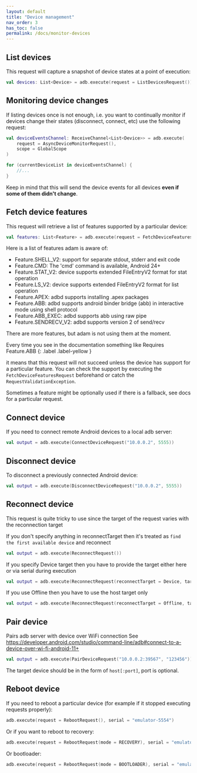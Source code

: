 ```yaml
---
layout: default
title: "Device management"
nav_order: 3
has_toc: false
permalink: /docs/monitor-devices
---
```


## List devices

This request will capture a snapshot of device states at a point of execution:

```kotlin
val devices: List<Device> = adb.execute(request = ListDevicesRequest())
```

## Monitoring device changes

If listing devices once is not enough, i.e. you want to continually monitor if devices change their states (disconnect, connect, etc)
use the following request:

```kotlin
val deviceEventsChannel: ReceiveChannel<List<Device>> = adb.execute(
    request = AsyncDeviceMonitorRequest(),
    scope = GlobalScope
)

for (currentDeviceList in deviceEventsChannel) {
    //...
}
```

Keep in mind that this will send the device events for all devices **even if some of them didn't change**.

## Fetch device features

This request will retrieve a list of features supported by a particular device:

```kotlin
val features: List<Feature> = adb.execute(request = FetchDeviceFeaturesRequest("emulator-5554"))
```

Here is a list of features adam is aware of:

* Feature.SHELL_V2: support for separate stdout, stderr and exit code
* Feature.CMD: The 'cmd' command is available, Android 24+
* Feature.STAT_V2: device supports extended FileEntryV2 format for stat operation
* Feature.LS_V2: device supports extended FileEntryV2 format for list operation
* Feature.APEX: adbd supports installing .apex packages
* Feature.ABB: adbd supports android binder bridge (abb) in interactive mode using shell protocol
* Feature.ABB_EXEC: adbd supports abb using raw pipe
* Feature.SENDRECV_V2: adbd supports version 2 of send/recv

There are more features, but adam is not using them at the moment.

Every time you see in the documentation something like Requires Feature.ABB {: .label .label-yellow }

it means that this request will not succeed unless the device has support for a particular feature. You can check the support by executing
the `FetchDeviceFeaturesRequest` beforehand or catch the `RequestValidationException`.

Sometimes a feature might be optionally used if there is a fallback, see docs for a particular request.

## Connect device

If you need to connect remote Android devices to a local adb server:

```kotlin
val output = adb.execute(ConnectDeviceRequest("10.0.0.2", 5555))
```

## Disconnect device

To disconnect a previously connected Android device:

```kotlin
val output = adb.execute(DisconnectDeviceRequest("10.0.0.2", 5555))
```

## Reconnect device

This request is quite tricky to use since the target of the request varies with the reconnection target

If you don't specify anything in reconnectTarget then it's treated as `find the first available device` and reconnect

```kotlin
val output = adb.execute(ReconnectRequest())
```

If you specify Device target then you have to provide the target either here or via serial during execution

```kotlin
val output = adb.execute(ReconnectRequest(reconnectTarget = Device, target = SerialTarget("10.0.0.2:5555")))
```

If you use Offline then you have to use the host target only

```kotlin
val output = adb.execute(ReconnectRequest(reconnectTarget = Offline, target = HostTarget))
```

## Pair device

Pairs adb server with device over WiFi connection
See https://developer.android.com/studio/command-line/adb#connect-to-a-device-over-wi-fi-android-11+

```kotlin
val output = adb.execute(PairDeviceRequest("10.0.0.2:39567", "123456"))
```

The target device should be in the form of `host[:port]`, port is optional.

## Reboot device

If you need to reboot a particular device (for example if it stopped executing requests properly):
```kotlin
adb.execute(request = RebootRequest(), serial = "emulator-5554")
```

Or if you want to reboot to recovery:
```kotlin
adb.execute(request = RebootRequest(mode = RECOVERY), serial = "emulator-5554")
```

Or bootloader:
```kotlin
adb.execute(request = RebootRequest(mode = BOOTLOADER), serial = "emulator-5554")
```
